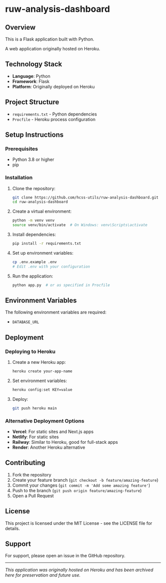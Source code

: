 # ruw-analysis-dashboard

## Overview

This is a Flask application built with Python.

A web application originally hosted on Heroku.

## Technology Stack

- **Language**: Python
- **Framework**: Flask
- **Platform**: Originally deployed on Heroku

## Project Structure

- `requirements.txt` - Python dependencies
- `Procfile` - Heroku process configuration

## Setup Instructions

### Prerequisites

- Python 3.8 or higher
- pip

### Installation

1. Clone the repository:
   ```bash
   git clone https://github.com/hcss-utils/ruw-analysis-dashboard.git
   cd ruw-analysis-dashboard
   ```

2. Create a virtual environment:
   ```bash
   python -m venv venv
   source venv/bin/activate  # On Windows: venv\Scripts\activate
   ```

3. Install dependencies:
   ```bash
   pip install -r requirements.txt
   ```

4. Set up environment variables:
   ```bash
   cp .env.example .env
   # Edit .env with your configuration
   ```

5. Run the application:
   ```bash
   python app.py  # or as specified in Procfile
   ```

## Environment Variables

The following environment variables are required:

- `DATABASE_URL`

## Deployment

### Deploying to Heroku

1. Create a new Heroku app:
   ```bash
   heroku create your-app-name
   ```

2. Set environment variables:
   ```bash
   heroku config:set KEY=value
   ```

3. Deploy:
   ```bash
   git push heroku main
   ```

### Alternative Deployment Options

- **Vercel**: For static sites and Next.js apps
- **Netlify**: For static sites
- **Railway**: Similar to Heroku, good for full-stack apps
- **Render**: Another Heroku alternative

## Contributing

1. Fork the repository
2. Create your feature branch (`git checkout -b feature/amazing-feature`)
3. Commit your changes (`git commit -m 'Add some amazing feature'`)
4. Push to the branch (`git push origin feature/amazing-feature`)
5. Open a Pull Request

## License

This project is licensed under the MIT License - see the LICENSE file for details.

## Support

For support, please open an issue in the GitHub repository.

---

*This application was originally hosted on Heroku and has been archived here for preservation and future use.*
